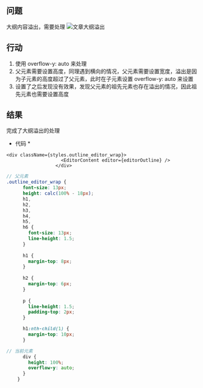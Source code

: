 ## 问题

大纲内容溢出，需要处理
![文章大纲溢出](/assets/img/outline.jpg "文章大纲")

## 行动

1. 使用 overflow-y: auto 来处理
2. 父元素需要设置高度，同理遇到横向的情况，父元素需要设置宽度，溢出是因为子元素的高度超过了父元素，此时在子元素设置 overflow-y: auto 来设置
3. 设置了之后发现没有效果，发现父元素的祖先元素也存在溢出的情况，因此祖先元素也需要设置高度

## 结果

完成了大纲溢出的处理

- 代码 \*

```dsx
<div className={styles.outline_editor_wrap}>
                    <EditorContent editor={editorOutline} />
                  </div>
```


```scss
// 父元素
.outline_editor_wrap {
      font-size: 13px;
      height: calc(100% - 18px);
      h1,
      h2,
      h3,
      h4,
      h5,
      h6 {
        font-size: 13px;
        line-height: 1.5;
      }
  
      h1 {
        margin-top: 8px;
      }
  
      h2 {
        margin-top: 6px;
      }
  
      p {
        line-height: 1.5;
        padding-top: 2px;
      }

      h1:nth-child(1) {
        margin-top: 10px;
      }

// 当前元素
      div {
        height: 100%;
        overflow-y: auto;
      }
    }

```



